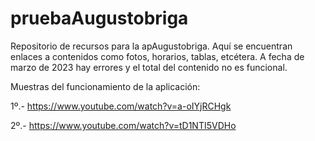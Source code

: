 # pruebaAugustobriga

Repositorio de recursos para la apAugustobriga. Aquí se encuentran enlaces a contenidos como fotos, horarios, tablas, etcétera.
A fecha de marzo de 2023 hay errores y el total del contenido no es funcional.

Muestras del funcionamiento de la aplicación:

1º.- https://www.youtube.com/watch?v=a-oIYjRCHgk

2º.- https://www.youtube.com/watch?v=tD1NTI5VDHo

